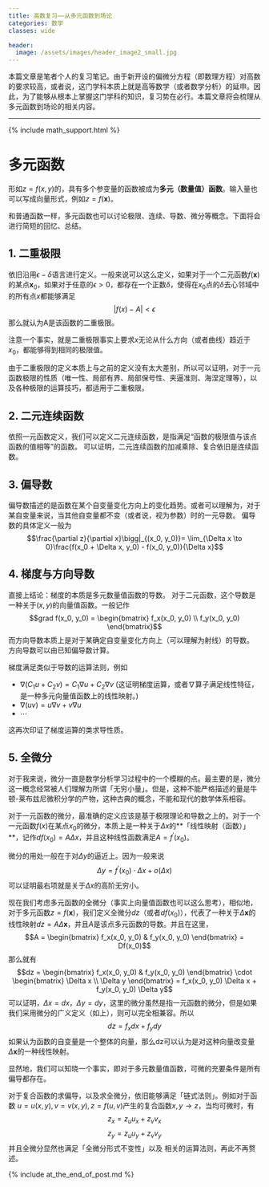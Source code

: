 ```yaml
---
title: 高数复习——从多元函数到场论
categories: 数学
classes: wide

header:
  image: /assets/images/header_image2_small.jpg
---
```




本篇文章是笔者个人的复习笔记。由于新开设的偏微分方程（即数理方程）对高数的要求较高，或者说，这门学科本质上就是高等数学（或者数学分析）的延申。因此，为了能够从根本上掌握这门学科的知识，复习势在必行。本篇文章将会梳理从多元函数到场论的相关内容。

---

{% include math_support.html %}



# 多元函数



形如$z = f(x, y)$的，具有多个参变量的函数被成为**多元（数量值）函数**。输入量也可以写成向量形式，例如$z = f(\pmb x)$。

和普通函数一样，多元函数也可以讨论极限、连续、导数、微分等概念。下面将会进行简短的回忆、总结。



## 1. 二重极限



依旧沿用$\epsilon - \delta$​​语言进行定义。一般来说可以这么定义，如果对于一个二元函数$f(\pmb x)$​​的某点$\pmb x_0$​​，如果对于任意的$\epsilon > 0$​​，都存在一个正数$\delta$​​，使得在$x_0$​​点的$\delta$​​去心邻域中的所有点$x$​​​都能够满足
$$ |f(x) - A| < \epsilon $$
那么就认为A是该函数的二重极限。

注意一个事实，就是二重极限事实上要求$x$无论从什么方向（或者曲线）趋近于$x_0$，都能够得到相同的极限值。

由于二重极限的定义本质上与之前的定义没有太大差别，所以可以证明，对于一元函数极限的性质（唯一性、局部有界、局部保号性、夹逼准则、海涅定理等），以及各种极限的运算技巧，都适用于二重极限。

## 2. 二元连续函数

依照一元函数定义，我们可以定义二元连续函数，是指满足“函数的极限值与该点函数的值相等”的函数。
可以证明，二元连续函数的加减乘除、复合依旧是连续函数。

## 3. 偏导数

偏导数描述的是函数在某个自变量变化方向上的变化趋势。或者可以理解为，对于某自变量来说，当其他自变量都不变（或者说，视为参数）时的一元导数。
偏导数的具体定义一般为$$\frac{\partial z}{\partial x}\bigg|_{(x_0, y_0)}= \lim_{\Delta x \to 0}\frac{f(x_0 + \Delta x, y_0) - f(x_0, y_0)}{\Delta x}$$

## 4. 梯度与方向导数

直接上结论：梯度的本质是多元数量值函数的导数。
对于二元函数，这个导数是一种关于$(x, y)$的向量值函数。一般记作
$$grad f(x_0, y_0) = 
\begin{bmatrix}
f_x(x_0, y_0) \\
f_y(x_0, y_0)
\end{bmatrix}$$
而方向导数本质上是对于某确定自变量变化方向上（可以理解为射线）的导数。
方向导数可以由已知偏导数计算。

梯度满足类似于导数的运算法则，例如
- $\nabla (C_1 u  + C_2 v) = C_1 \nabla u + C_2 \nabla v$ 
(这证明梯度运算，或者$\nabla$算子满足线性特征，是一种多元向量值函数上的线性映射。)
- $\nabla(uv) = u \nabla v + v \nabla u$
- $\cdots$

这再次印证了梯度运算的类求导性质。

## 5. 全微分

对于我来说，微分一直是数学分析学习过程中的一个模糊的点。最主要的是，微分这一概念经常被人们理解为所谓「无穷小量」。但是，这种不能严格描述的量是牛顿-莱布兹尼微积分学的产物，这种古典的概念，不能和现代的数学体系相容。

对于一元函数的微分，最准确的定义应该是基于极限理论和导数之上的。对于一个一元函数$f(x)$在某点$x_0$的微分，本质上是一种关于$\Delta x$的**「线性映射（函数）」**，记作$df(x_0) = A \Delta x$，并且这种线性函数满足$A = f^{'}(x_0)$。

微分的用处一般在于对$\Delta y$的逼近上。因为一般来说$$\Delta y =  f^{'}(x_0) \cdot \Delta x + o(\Delta x)$$可以证明最右项就是关于$\Delta x$的高阶无穷小。

现在我们考虑多元函数的全微分（事实上向量值函数也可以这么思考），相似地，对于多元函数$z = f(\pmb x)$，我们定义全微分$dz$（或者$df(x_0)$），代表了一种关于$\Delta \pmb x$的线性映射$dz = A \Delta \pmb x$，并且$A$是该点多元函数的导数。并且在这里，
$$A = \begin{bmatrix}
f_x(x_0, y_0) & f_y(x_0, y_0)
\end{bmatrix} = Df(x_0)$$  那么就有
$$dz = \begin{bmatrix}
f_x(x_0, y_0) & f_y(x_0, y_0)
\end{bmatrix} \cdot
\begin{bmatrix}
\Delta x \\
\Delta y
\end{bmatrix} = f_x(x_0, y_0) \Delta x +  f_y(x_0, y_0) \Delta y$$  可以证明，$\Delta x = dx$，$\Delta y = dy$，这里的微分虽然是指一元函数的微分，但是如果我们采用微分的广义定义（如上），则可以完全相兼容。所以$$dz = f_x dx + f_y dy$$如果认为函数的自变量是一个整体的向量，那么dz可以认为是对这种向量改变量$\Delta \pmb x$的一种线性映射。

显然地，我们可以知晓一个事实，即对于多元数量值函数，可微的充要条件是所有偏导都存在。

对于复合函数的求偏导，以及求全微分，依旧能够满足「链式法则」。例如对于函数 $u = u(x, y), v = v(x, y), z = f(u, v)$产生的复合函数$x, y \to z$，当均可微时，有
$$z_x  = z_u u_x + z_v v_x$$ $$z_y = z_u u_y + z_v v_y$$并且全微分显然也满足「全微分形式不变性」以及 相关的运算法则，再此不再赘述。

{% include at_the_end_of_post.md %}